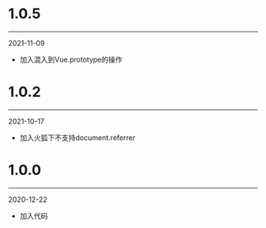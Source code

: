 # 1.0.5

***

2021-11-09

* 加入混入到Vue.prototype的操作

# 1.0.2

***

2021-10-17

* 加入火狐下不支持document.referrer

# 1.0.0

***

2020-12-22

* 加入代码
